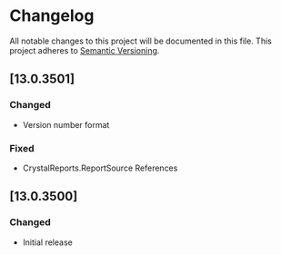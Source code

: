 # Changelog

All notable changes to this project will be documented in this file.
This project adheres to [Semantic Versioning](http://semver.org/).

## [13.0.3501]

### Changed

- Version number format

### Fixed

- CrystalReports.ReportSource References

## [13.0.3500]

### Changed

- Initial release